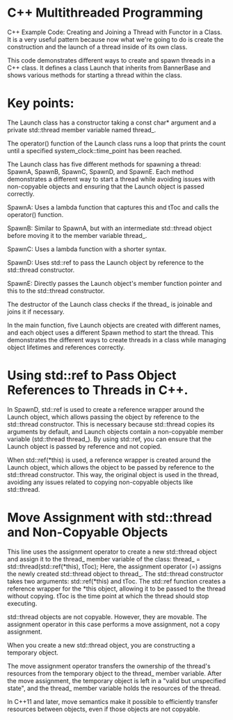 # C++ Multithreaded Programming
C++ Example Code: Creating and Joining a Thread with Functor in a Class.
It is a very  useful  pattern because now what we're going to do is create the construction and the launch of a thread inside of its own class.

This code demonstrates different ways to create and spawn threads in a C++ class. It defines a class Launch that inherits from BannerBase and shows various methods for starting a thread within the class.

# Key points:

The Launch class has a constructor taking a const char* argument and a private std::thread member variable named thread_.

The operator() function of the Launch class runs a loop that prints the count until a specified system_clock::time_point has been reached.

The Launch class has five different methods for spawning a thread: SpawnA, SpawnB, SpawnC, SpawnD, and SpawnE. Each method demonstrates a different way to start a thread while avoiding issues with non-copyable objects and ensuring that the Launch object is passed correctly.

SpawnA: Uses a lambda function that captures this and tToc and calls the operator() function.

SpawnB: Similar to SpawnA, but with an intermediate std::thread object before moving it to the member variable thread_.

SpawnC: Uses a lambda function with a shorter syntax.

SpawnD: Uses std::ref to pass the Launch object by reference to the std::thread constructor.

SpawnE: Directly passes the Launch object's member function pointer and this to the std::thread constructor.

The destructor of the Launch class checks if the thread_ is joinable and joins it if necessary.

In the main function, five Launch objects are created with different names, and each object uses a different Spawn method to start the thread. This demonstrates the different ways to create threads in a class while managing object lifetimes and references correctly.

# Using std::ref to Pass Object References to Threads in C++.

In SpawnD, std::ref is used to create a reference wrapper around the Launch object, which allows passing the object by reference to the std::thread constructor. This is necessary because std::thread copies its arguments by default, and Launch objects contain a non-copyable member variable (std::thread thread_). By using std::ref, you can ensure that the Launch object is passed by reference and not copied.

When std::ref(*this) is used, a reference wrapper is created around the Launch object, which allows the object to be passed by reference to the std::thread constructor. This way, the original object is used in the thread, avoiding any issues related to copying non-copyable objects like std::thread.


# Move Assignment with std::thread and Non-Copyable Objects
This line uses the assignment operator to create a new std::thread object and assign it to the thread_ member variable of the class:
thread_ = std::thread(std::ref(*this), tToc);
Here, the assignment operator (=) assigns the newly created std::thread object to thread_. The std::thread constructor takes two arguments: std::ref(*this) and tToc. The std::ref function creates a reference wrapper for the *this object, allowing it to be passed to the thread without copying. tToc is the time point at which the thread should stop executing.

std::thread objects are not copyable. However, they are movable. The assignment operator in this case performs a move assignment, not a copy assignment.

When you create a new std::thread object, you are constructing a temporary object. 

The move assignment operator transfers the ownership of the thread's resources from the temporary object to the thread_ member variable. After the move assignment, the temporary object is left in a "valid but unspecified state", and the thread_ member variable holds the resources of the thread.

In C++11 and later, move semantics make it possible to efficiently transfer resources between objects, even if those objects are not copyable.
